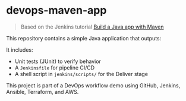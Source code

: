 # devops-maven-app

> Based on the Jenkins tutorial [Build a Java app with Maven](https://jenkins.io/doc/tutorials/build-a-java-app-with-maven/)

This repository contains a simple Java application that outputs:


It includes:

- Unit tests (JUnit) to verify behavior
- A `Jenkinsfile` for pipeline CI/CD
- A shell script in `jenkins/scripts/` for the Deliver stage

This project is part of a DevOps workflow demo using GitHub, Jenkins, Ansible, Terraform, and AWS.

